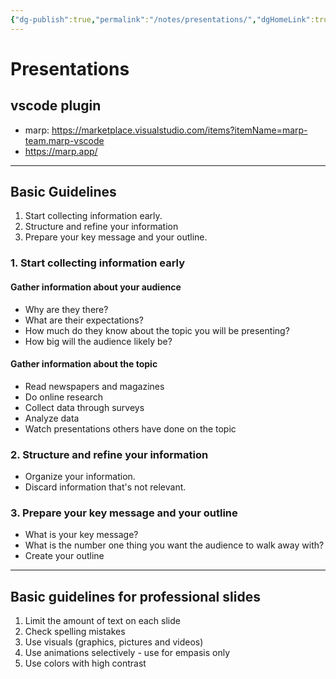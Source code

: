 ```yaml
---
{"dg-publish":true,"permalink":"/notes/presentations/","dgHomeLink":true,"dgPassFrontmatter":false,"dgShowBacklinks":true,"dgShowLocalGraph":true}
---
```


# Presentations


## vscode plugin

- marp: https://marketplace.visualstudio.com/items?itemName=marp-team.marp-vscode
- https://marp.app/

---

## Basic Guidelines

1. Start collecting information early.
2. Structure and refine your information
3. Prepare your key message and your outline.

### 1. Start collecting information early

#### Gather information about your audience

- Why are they there?
- What are their expectations?
- How much do they know about the topic you will be presenting?
- How big will the audience likely be?

#### Gather information about the topic

- Read newspapers and magazines
- Do online research
- Collect data through surveys
- Analyze data
- Watch presentations others have done on the topic


### 2. Structure and refine your information

- Organize your information.
- Discard information that's not relevant.


### 3. Prepare your key message and your outline

- What is your key message?
- What is the number one thing you want the audience to walk away with?
- Create your outline

--- 

## Basic guidelines for professional slides

1. Limit the amount of text on each slide
2. Check spelling mistakes
3. Use visuals (graphics, pictures and videos)
4. Use animations selectively - use for empasis only
5. Use colors with high contrast

